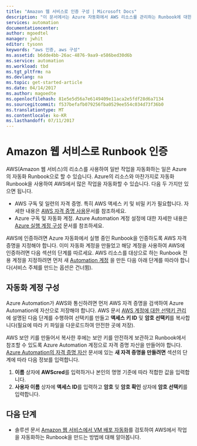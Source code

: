 ```yaml
---
title: "Amazon 웹 서비스로 인증 구성 | Microsoft Docs"
description: "이 문서에서는 Azure 자동화에서 AWS 리소스를 관리하는 Runbook에 대한 AWS 자격 증명을 만들고 유효성을 검사하는 방법을 설명합니다."
services: automation
documentationcenter: 
author: mgoedtel
manager: jwhit
editor: tysonn
keywords: "aws 인증, aws 구성"
ms.assetid: b6dde4bb-26ac-4876-9aa9-e586bed30d6b
ms.service: automation
ms.workload: tbd
ms.tgt_pltfrm: na
ms.devlang: na
ms.topic: get-started-article
ms.date: 04/14/2017
ms.author: magoedte
ms.openlocfilehash: 81e5e5d56a7e6149409e11aca2e5fdf28d6a7134
ms.sourcegitcommit: f537befafb079256fba0529ee554c034d73f36b0
ms.translationtype: MT
ms.contentlocale: ko-KR
ms.lasthandoff: 07/11/2017
---
```

# <a name="authenticate-runbooks-with-amazon-web-services"></a>Amazon 웹 서비스로 Runbook 인증
AWS(Amazon 웹 서비스)의 리소스를 사용하여 일반 작업을 자동화하는 일은 Azure의 자동화 Runbook으로 할 수 있습니다.  Azure의 리소스와 마찬가지로 자동화 Runbook을 사용하여 AWS에서 많은 작업을 자동화할 수 있습니다.  다음 두 가지만 있으면 됩니다.

* AWS 구독 및 일련의 자격 증명.  특히 AWS 액세스 키 및 비밀 키가 필요합니다.  자세한 내용은 [AWS 자격 증명 사용](http://docs.aws.amazon.com/powershell/latest/userguide/specifying-your-aws-credentials.html)문서를 참조하세요.
* Azure 구독 및 자동화 계정.  Azure Automation 계정 설정에 대한 자세한 내용은 [Azure 실행 계정 구성](automation-sec-configure-azure-runas-account.md) 문서를 참조하세요.  

AWS에 인증하려면 Azure 자동화에서 실행 중인 Runbook을 인증하도록 AWS 자격 증명을 지정해야 합니다. 이미 자동화 계정을 만들었고 해당 계정을 사용하여 AWS에 인증하려면 다음 섹션의 단계를 따르세요.  AWS 리소스를 대상으로 하는 Runbook 전용 계정을 지정하려면 먼저 새 [Automation 계정](automation-offering-get-started.md) 을 만든 다음 아래 단계를 따라야 합니다(서비스 주체를 만드는 옵션은 건너뜀).

## <a name="configure-automation-account"></a>자동화 계정 구성
Azure Automation가 AWS와 통신하려면 먼저 AWS 자격 증명을 검색하여 Azure Automation에 자산으로 저장해야 합니다.  AWS 문서 [AWS 계정에 대한 선택키 관리](http://docs.aws.amazon.com/general/latest/gr/managing-aws-access-keys.html)에 설명된 다음 단계를 수행하여 선택키를 만들고 **액세스 키 ID** 및 **암호 선택키**를 복사합니다(필요에 따라 키 파일을 다운로드하여 안전한 곳에 저장).

AWS 보안 키를 만들어서 복사한 후에는 보안 키를 안전하게 보관하고 Runbook에서 참조할 수 있도록 Azure Automation 계정으로 자격 증명 자산을 만들어야 합니다.  [Azure Automation의 자격 증명 자산](automation-credentials.md#to-create-a-new-credential-asset-with-the-azure-portal) 문서에 있는 **새 자격 증명을 만들려면** 섹션의 단계에 따라 다음 정보를 입력합니다.

1. **이름** 상자에 **AWScred**를 입력하거나 본인의 명명 기준에 따라 적합한 값을 입력합니다.  
2. **사용자 이름** 상자에 **액세스 ID**를 입력하고 **암호** 및 **암호 확인** 상자에 **암호 선택키**를 입력합니다.   

## <a name="next-steps"></a>다음 단계
* 솔루션 문서 [Amazon 웹 서비스에서 VM 배포 자동화](automation-scenario-aws-deployment.md)를 검토하여 AWS에서 작업을 자동화하는 Runbook을 만드는 방법에 대해 알아봅니다.

